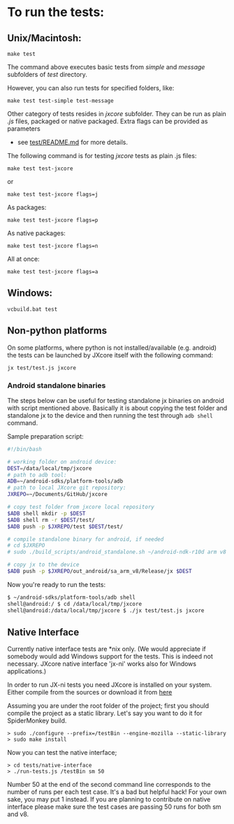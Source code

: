 # To run the tests:

## Unix/Macintosh:

    make test

The command above executes basic tests from *simple* and *message* subfolders of *test* directory.

However, you can also run tests for specified folders, like:

    make test test-simple test-message

Other category of tests resides in *jxcore* subfolder. They can be run as plain *.js* files, 
packaged or native packaged. Extra flags can be provided as parameters 
- see [test/README.md](../test/README.md) for more details.

The following command is for testing *jxcore* tests as plain .js files:

    make test test-jxcore

or

    make test test-jxcore flags=j

As packages:

    make test test-jxcore flags=p

As native packages:

    make test test-jxcore flags=n

All at once:

    make test test-jxcore flags=a

## Windows:

    vcbuild.bat test

## Non-python platforms

On some platforms, where python is not installed/available (e.g. android) the tests can be launched by 
JXcore itself with the following command:

    jx test/test.js jxcore

### Android standalone binaries

The steps below can be useful for testing standalone jx binaries on android with script mentioned above.
Basically it is about copying the test folder and standalone jx to the device and then running the 
test through `adb shell` command.

Sample preparation script:

```bash
#!/bin/bash

# working folder on android device:
DEST=/data/local/tmp/jxcore
# path to adb tool:
ADB=~/android-sdks/platform-tools/adb
# path to local JXcore git repository:
JXREPO=~/Documents/GitHub/jxcore

# copy test folder from jxcore local repository
$ADB shell mkdir -p $DEST
$ADB shell rm -r $DEST/test/
$ADB push -p $JXREPO/test $DEST/test/

# compile standalone binary for android, if needed
# cd $JXREPO
# sudo ./build_scripts/android_standalone.sh ~/android-ndk-r10d arm v8

# copy jx to the device
$ADB push -p $JXREPO/out_android/sa_arm_v8/Release/jx $DEST
```

Now you're ready to run the tests:

```bash
$ ~/android-sdks/platform-tools/adb shell
shell@android:/ $ cd /data/local/tmp/jxcore
shell@android:/data/local/tmp/jxcore $ ./jx test/test.js jxcore
```
    
## Native Interface

Currently native interface tests are *nix only. (We would appreciate if somebody would add Windows 
support for the tests. This is indeed not necessary. JXcore native interface 'jx-ni' works also 
for Windows applications.)

In order to run JX-ni tests you need JXcore is installed on your system. Either compile from the 
sources or download it from [here](http://jxcore.com/Downloads) 

Assuming you are under the root folder of the project; first you should compile the project as a 
static library. Let's say you want to do it for SpiderMonkey build. 
```
> sudo ./configure --prefix=/testBin --engine-mozilla --static-library
> sudo make install
```

Now you can test the native interface;
```
> cd tests/native-interface
> ./run-tests.js /testBin sm 50
```

Number 50 at the end of the second command line corresponds to the number of runs per each test case. 
It's a bad but helpful hack! For your own sake, you may put 1 instead. If you are planning to contribute 
on native interface please make sure the test cases are passing 50 runs for both sm and v8.




